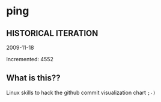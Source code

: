 # ping

## HISTORICAL ITERATION
2009-11-18

Incremented: 4552

## What is this?? 
Linux skills to hack the github commit visualization chart `;-)`
